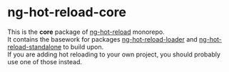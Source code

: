 # ng-hot-reload-core

This is the **core** package of [ng-hot-reload](https://github.com/noppa/ng-hot-reload) monorepo.  
It contains the basework for packages [ng-hot-reload-loader](https://github.com/noppa/ng-hot-reload/tree/master/packages/loader) and [ng-hot-reload-standalone](https://github.com/noppa/ng-hot-reload/tree/master/packages/standalone) to build upon.  
If you are adding hot reloading to your own project, you should probably use one of those instead.
